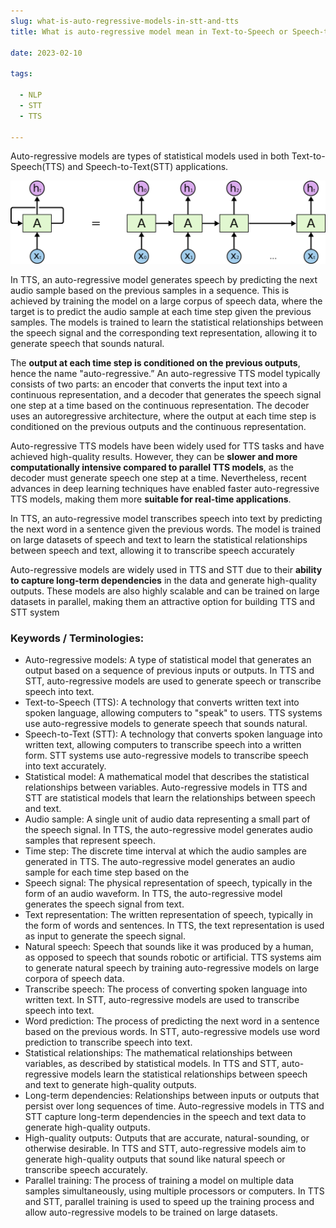 ```yaml
--- 
slug: what-is-auto-regressive-models-in-stt-and-tts
title: What is auto-regressive model mean in Text-to-Speech or Speech-to-text models?

date: 2023-02-10

tags: 

  - NLP
  - STT
  - TTS

--- 
```



Auto-regressive models are types of statistical models used in both Text-to-Speech(TTS) and Speech-to-Text(STT) applications.

![Untitled](images/Untitled.png)

In TTS, an auto-regressive model generates speech by predicting the next audio sample based on the previous samples in a sequence. This is achieved by training the model on a large corpus of speech data, where the target is to predict the audio sample at each time step given the previous samples. The models is trained to learn the statistical relationships between the speech signal and the corresponding text representation, allowing it to generate speech that sounds natural.

The **output at each time step is conditioned on the previous outputs**, hence the name "auto-regressive.” An auto-regressive TTS model typically consists of two parts: an encoder that converts the input text into a continuous representation, and a decoder that generates the speech signal one step at a time based on the continuous representation. The decoder uses an autoregressive architecture, where the output at each time step is conditioned on the previous outputs and the continuous representation.

Auto-regressive TTS models have been widely used for TTS tasks and have achieved high-quality results. However, they can be **slower and more computationally intensive compared to parallel TTS models**, as the decoder must generate speech one step at a time. Nevertheless, recent advances in deep learning techniques have enabled faster auto-regressive TTS models, making them more **suitable for real-time applications**.


In TTS, an auto-regressive model transcribes speech into text by predicting the next word in a sentence given the previous words. The model is trained on large datasets of speech and text to learn the statistical relationships between speech and text, allowing it to transcribe speech accurately

Auto-regressive models are widely used in TTS and STT due to their **ability to capture long-term dependencies** in the data and generate high-quality outputs. These models are also highly scalable and can be trained on large datasets in parallel, making them an attractive option for building TTS and STT system

### Keywords / Terminologies:

- Auto-regressive models: A type of statistical model that generates an output based on a sequence of previous inputs or outputs. In TTS and STT, auto-regressive models are used to generate speech or transcribe speech into text.
- Text-to-Speech (TTS): A technology that converts written text into spoken language, allowing computers to "speak" to users. TTS systems use auto-regressive models to generate speech that sounds natural.
- Speech-to-Text (STT): A technology that converts spoken language into written text, allowing computers to transcribe speech into a written form. STT systems use auto-regressive models to transcribe speech into text accurately.
- Statistical model: A mathematical model that describes the statistical relationships between variables. Auto-regressive models in TTS and STT are statistical models that learn the relationships between speech and text.
- Audio sample: A single unit of audio data representing a small part of the speech signal. In TTS, the auto-regressive model generates audio samples that represent speech.
- Time step: The discrete time interval at which the audio samples are generated in TTS. The auto-regressive model generates an audio sample for each time step based on the
- Speech signal: The physical representation of speech, typically in the form of an audio waveform. In TTS, the auto-regressive model generates the speech signal from text.
- Text representation: The written representation of speech, typically in the form of words and sentences. In TTS, the text representation is used as input to generate the speech signal.
- Natural speech: Speech that sounds like it was produced by a human, as opposed to speech that sounds robotic or artificial. TTS systems aim to generate natural speech by training auto-regressive models on large corpora of speech data.
- Transcribe speech: The process of converting spoken language into written text. In STT, auto-regressive models are used to transcribe speech into text.
- Word prediction: The process of predicting the next word in a sentence based on the previous words. In STT, auto-regressive models use word prediction to transcribe speech into text.
- Statistical relationships: The mathematical relationships between variables, as described by statistical models. In TTS and STT, auto-regressive models learn the statistical relationships between speech and text to generate high-quality outputs.
- Long-term dependencies: Relationships between inputs or outputs that persist over long sequences of time. Auto-regressive models in TTS and STT capture long-term dependencies in the speech and text data to generate high-quality outputs.
- High-quality outputs: Outputs that are accurate, natural-sounding, or otherwise desirable. In TTS and STT, auto-regressive models aim to generate high-quality outputs that sound like natural speech or transcribe speech accurately.
- Parallel training: The process of training a model on multiple data samples simultaneously, using multiple processors or computers. In TTS and STT, parallel training is used to speed up the training process and allow auto-regressive models to be trained on large datasets.


